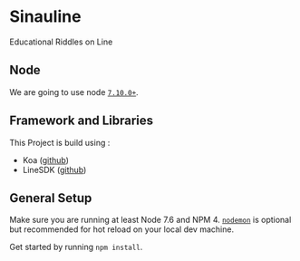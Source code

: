 # Sinauline
Educational Riddles on Line

## Node
We are going to use node [`7.10.0+`][2].

## Framework and Libraries
This Project is build using :
- Koa ([github][1])
- LineSDK ([github][4])

## General Setup

Make sure you are running at least Node 7.6 and NPM 4. [`nodemon`][3] is optional but recommended for hot reload on your local dev machine.

Get started by running `npm install`.

[1]: https://github.com/koajs
[2]: http://knexjs.org
[3]: https://nodemon.io/
[4]: https://github.com/line/line-bot-sdk-nodejs